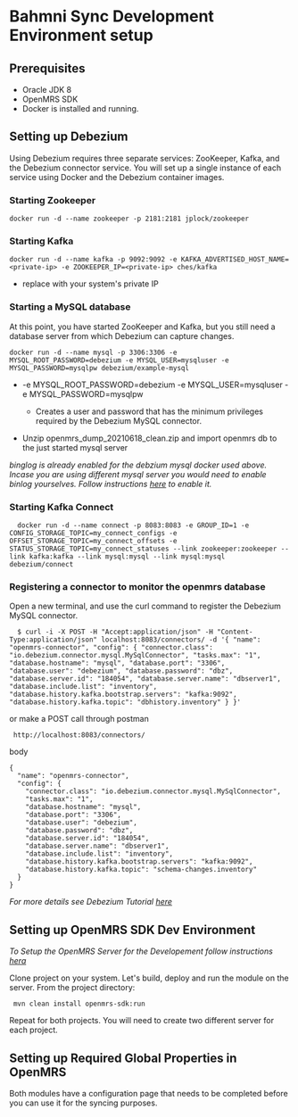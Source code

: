 # Bahmni Sync Development Environment setup

## Prerequisites
 - Oracle JDK 8
 - OpenMRS SDK
 - Docker is installed and running.
 
## Setting up Debezium
 Using Debezium requires three separate services: ZooKeeper, Kafka, and the Debezium connector service. You will set up a single instance of each service using Docker and the Debezium container images.
 
 ### Starting Zookeeper
    docker run -d --name zookeeper -p 2181:2181 jplock/zookeeper
    
 ### Starting Kafka
    docker run -d --name kafka -p 9092:9092 -e KAFKA_ADVERTISED_HOST_NAME=<private-ip> -e ZOOKEEPER_IP=<private-ip> ches/kafka
    
  - replace <private-ip> with your system's private IP
  
 ### Starting a MySQL database
   At this point, you have started ZooKeeper and Kafka, but you still need a database server from which Debezium can capture changes.
 
    docker run -d --name mysql -p 3306:3306 -e MYSQL_ROOT_PASSWORD=debezium -e MYSQL_USER=mysqluser -e MYSQL_PASSWORD=mysqlpw debezium/example-mysql
    
  - -e MYSQL_ROOT_PASSWORD=debezium -e MYSQL_USER=mysqluser -e MYSQL_PASSWORD=mysqlpw
     - Creates a user and password that has the minimum privileges required by the Debezium MySQL connector.  
     
  - Unzip openmrs_dump_20210618_clean.zip and import openmrs db to the just started mysql server 
 
*binglog is already enabled for the debzium mysql docker used above. Incase you are using different mysql server you would need to enable binlog yourselves. Follow instructions [here](https://documentation.commvault.com/commvault/v11/article?p=34667.htm) to enable it.*
     
 ### Starting Kafka Connect
      docker run -d --name connect -p 8083:8083 -e GROUP_ID=1 -e CONFIG_STORAGE_TOPIC=my_connect_configs -e OFFSET_STORAGE_TOPIC=my_connect_offsets -e STATUS_STORAGE_TOPIC=my_connect_statuses --link zookeeper:zookeeper --link kafka:kafka --link mysql:mysql --link mysql:mysql debezium/connect
      
 ### Registering a connector to monitor the openmrs database 
 Open a new terminal, and use the curl command to register the Debezium MySQL connector.
 
      $ curl -i -X POST -H "Accept:application/json" -H "Content-Type:application/json" localhost:8083/connectors/ -d '{ "name": "openmrs-connector", "config": { "connector.class": "io.debezium.connector.mysql.MySqlConnector", "tasks.max": "1", "database.hostname": "mysql", "database.port": "3306", "database.user": "debezium", "database.password": "dbz", "database.server.id": "184054", "database.server.name": "dbserver1", "database.include.list": "inventory", "database.history.kafka.bootstrap.servers": "kafka:9092", "database.history.kafka.topic": "dbhistory.inventory" } }'

 or make a POST call through postman
 
     http://localhost:8083/connectors/
 
 body 
 
    {
      "name": "openmrs-connector",  
      "config": {  
        "connector.class": "io.debezium.connector.mysql.MySqlConnector",
        "tasks.max": "1",  
        "database.hostname": "mysql",  
        "database.port": "3306",
        "database.user": "debezium",
        "database.password": "dbz",
        "database.server.id": "184054",  
        "database.server.name": "dbserver1",  
        "database.include.list": "inventory",  
        "database.history.kafka.bootstrap.servers": "kafka:9092",  
        "database.history.kafka.topic": "schema-changes.inventory"  
      }
    }

 *For more details see Debezium Tutorial [here](https://debezium.io/documentation/reference/tutorial.html)*
 
 
## Setting up OpenMRS SDK Dev Environment
 
 *To Setup the OpenMRS Server for the Developement follow instructions [hera](https://wiki.openmrs.org/display/docs/OpenMRS+SDK)*
 
 Clone project on your system. Let's build, deploy and run the module on the server. From the project directory:
 
     mvn clean install openmrs-sdk:run
 
 Repeat for both projects. You will need to create two different server for each project. 
 
 
## Setting up Required Global Properties in OpenMRS

 Both modules have a configuration page that needs to be completed before you can use it for the syncing purposes. 

 
